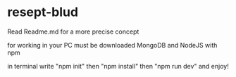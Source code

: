 # resept-blud
Read Readme.md for a more precise concept

for working in your PC must be downloaded MongoDB and NodeJS with npm

in terminal write "npm init" then "npm install" then "npm run dev" and enjoy!
